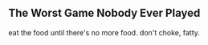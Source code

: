 The Worst Game Nobody Ever Played
---------------------------------

eat the food until there's no more food.
don't choke, fatty.

